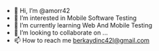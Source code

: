 - 👋 Hi, I’m @amorr42
- 👀 I’m interested in Mobile Software Testing
- 🌱 I’m currently learning Web And Mobile Testing
- 💞️ I’m looking to collaborate on ...
- 📫 How to reach me berkaydinc42l@gmail.com

<!---
amorr42/amorr42 is a ✨ special ✨ repository because its `README.md` (this file) appears on your GitHub profile.
You can click the Preview link to take a look at your changes.
--->
